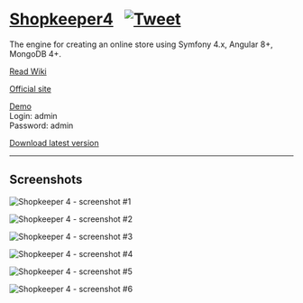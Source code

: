 # [Shopkeeper4](https://modx-shopkeeper.ru) &nbsp; [![Tweet](https://img.shields.io/twitter/url/http/shields.io.svg?style=social)](https://twitter.com/intent/tweet?text=Get%20free%20engine%20for%20your%20online%20store&url=https://modx-shopkeeper.ru&via=shopkeeper4&hashtags=symfony,mongodb,angular,bootstrap)

The engine for creating an online store using Symfony 4.x, Angular 8+, MongoDB 4+.

[Read Wiki](https://github.com/andchir/shopkeeper4/wiki)

[Official site](http://modx-shopkeeper.ru/)

[Demo](http://shk4-demo.modx-shopkeeper.ru/)  
Login: admin  
Password: admin

[Download latest version](http://modx-shopkeeper.ru/assets/files/shk4/shk4-latest.zip)

---

Screenshots
-----------

![Shopkeeper 4 - screenshot #1](https://raw.github.com/andchir/shopkeeper4/master/docs/screenshots/001.png?raw=true "Shopkeeper 4 - screenshot #1")

![Shopkeeper 4 - screenshot #2](https://raw.github.com/andchir/shopkeeper4/master/docs/screenshots/002.png?raw=true "Shopkeeper 4 - screenshot #2")

![Shopkeeper 4 - screenshot #3](https://raw.github.com/andchir/shopkeeper4/master/docs/screenshots/003.png?raw=true "Shopkeeper 4 - screenshot #3")

![Shopkeeper 4 - screenshot #4](https://raw.github.com/andchir/shopkeeper4/master/docs/screenshots/004.png?raw=true "Shopkeeper 4 - screenshot #4")

![Shopkeeper 4 - screenshot #5](https://raw.github.com/andchir/shopkeeper4/master/docs/screenshots/005.png?raw=true "Shopkeeper 4 - screenshot #5")

![Shopkeeper 4 - screenshot #6](https://raw.github.com/andchir/shopkeeper4/master/docs/screenshots/006.png?raw=true "Shopkeeper 4 - screenshot #6")
